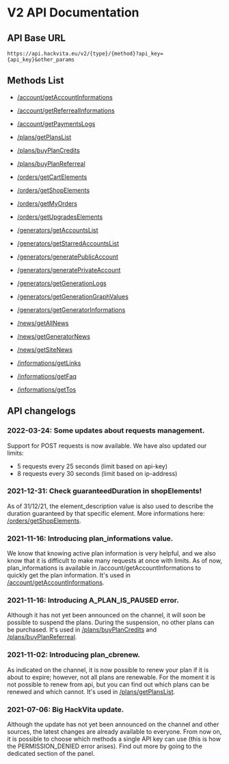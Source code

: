 # V2 API Documentation

## API Base URL

`https://api.hackvita.eu/v2/{type}/{method}?api_key={api_key}&other_params`

## Methods List

* [/account/getAccountInformations](getAccountInformations)
* [/account/getReferrealInformations](getReferrealInformations)
* [/account/getPaymentsLogs](getPaymentsLogs)

* [/plans/getPlansList](getPlansList)
* [/plans/buyPlanCredits](buyPlanCredits)
* [/plans/buyPlanReferreal](buyPlanReferreal)

* [/orders/getCartElements](getCartElements)
* [/orders/getShopElements](getShopElements)
* [/orders/getMyOrders](getMyOrders)
* [/orders/getUpgradesElements](getUpgradesElements)

* [/generators/getAccountsList](getAccountsList)
* [/generators/getStarredAccountsList](getStarredAccountsList)
* [/generators/generatePublicAccount](generatePublicAccount)
* [/generators/generatePrivateAccount](generatePrivateAccount)
* [/generators/getGenerationLogs](getGenerationLogs)
* [/generators/getGenerationGraphValues](getGenerationGraphValues)
* [/generators/getGeneratorInformations](getGeneratorInformations)

* [/news/getAllNews](getAllNews)
* [/news/getGeneratorNews](getGeneratorNews)
* [/news/getSiteNews](getSiteNews)

* [/informations/getLinks](getLinks)
* [/informations/getFaq](getFaq)
* [/informations/getTos](getTos)

## API changelogs

### 2022-03-24: **Some updates about requests management.**

Support for POST requests is now available. We have also updated our limits:
* 5 requests every 25 seconds (limit based on api-key)
* 8 requests every 30 seconds (limit based on ip-address)

### 2021-12-31: **Check guaranteedDuration in shopElements!**

As of 31/12/21, the element_description value is also used to describe the duration guaranteed by that specific element. More informations here: [/orders/getShopElements](getShopElements).

### 2021-11-16: **Introducing plan_informations value.**

We know that knowing active plan information is very helpful, and we also know that it is difficult to make many requests at once with limits. As of now, plan_informations is available in /account/getAccountInformations to quickly get the plan information.
It's used in [/account/getAccountInformations](getAccountInformations).

### 2021-11-16: **Introducing A_PLAN_IS_PAUSED error.**

Although it has not yet been announced on the channel, it will soon be possible to suspend the plans. During the suspension, no other plans can be purchased.
It's used in [/plans/buyPlanCredits](buyPlanCredits) and [/plans/buyPlanReferreal](buyPlanReferreal).

### 2021-11-02: **Introducing plan_cbrenew.**

As indicated on the channel, it is now possible to renew your plan if it is about to expire; however, not all plans are renewable. For the moment it is not possible to renew from api, but you can find out which plans can be renewed and which cannot.
It's used in [/plans/getPlansList](getPlansList).

### 2021-07-06: **Big HackVita update.**

Although the update has not yet been announced on the channel and other sources, the latest changes are already available to everyone. From now on, it is possible to choose which methods a single API key can use (this is how the PERMISSION_DENIED error arises). Find out more by going to the dedicated section of the panel.